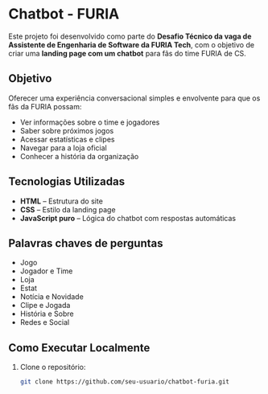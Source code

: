 # Chatbot - FURIA

Este projeto foi desenvolvido como parte do **Desafio Técnico da vaga de Assistente de Engenharia de Software da FURIA Tech**, com o objetivo de criar uma **landing page com um chatbot** para fãs do time FURIA de CS.

## Objetivo

Oferecer uma experiência conversacional simples e envolvente para que os fãs da FURIA possam:
- Ver informações sobre o time e jogadores
- Saber sobre próximos jogos
- Acessar estatísticas e clipes
- Navegar para a loja oficial
- Conhecer a história da organização

## Tecnologias Utilizadas

- **HTML** – Estrutura do site
- **CSS** – Estilo da landing page
- **JavaScript puro** – Lógica do chatbot com respostas automáticas

## Palavras chaves de perguntas

- Jogo
- Jogador e Time
- Loja
- Estat
- Notícia e Novidade
- Clipe e Jogada
- História e Sobre
- Redes e Social

## Como Executar Localmente

1. Clone o repositório:

   ```bash
   git clone https://github.com/seu-usuario/chatbot-furia.git
